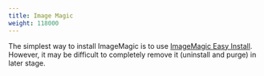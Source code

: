 ```yaml
---
title: Image Magic
weight: 118000
---
```



The simplest way to install ImageMagic is to use [ImageMagic Easy Install](https://github.com/SoftCreatR/imei). However, it may be difficult to completely remove it (uninstall and purge) in later stage.





